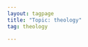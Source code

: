 ```yaml
---
layout: tagpage
title: "Topic: theology"
tag: theology

---
```

<!--stackedit_data:
eyJoaXN0b3J5IjpbMTIyNDcyMTQ4NiwzMjA3MDA0NV19
-->